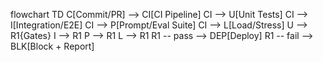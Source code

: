 flowchart TD
  C[Commit/PR] --> CI[CI Pipeline]
  CI --> U[Unit Tests]
  CI --> I[Integration/E2E]
  CI --> P[Prompt/Eval Suite]
  CI --> L[Load/Stress]
  U --> R1{Gates}
  I --> R1
  P --> R1
  L --> R1
  R1 -- pass --> DEP[Deploy]
  R1 -- fail --> BLK[Block + Report]
